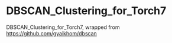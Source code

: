 # DBSCAN_Clustering_for_Torch7
DBSCAN_Clustering_for_Torch7, wrapped from https://github.com/gyaikhom/dbscan
